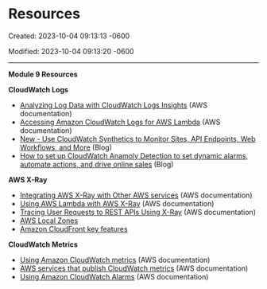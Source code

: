 # Resources

Created: 2023-10-04 09:13:13 -0600

Modified: 2023-10-04 09:13:20 -0600

---

**Module 9 Resources**



**CloudWatch Logs**

- [Analyzing Log Data with CloudWatch Logs Insights](https://docs.aws.amazon.com/AmazonCloudWatch/latest/logs/AnalyzingLogData.html) (AWS documentation)
- [Accessing Amazon CloudWatch Logs for AWS Lambda](https://docs.aws.amazon.com/lambda/latest/dg/monitoring-cloudwatchlogs.html) (AWS documentation)
- [New - Use CloudWatch Synthetics to Monitor Sites, API Endpoints, Web Workflows, and More](https://aws.amazon.com/blogs/aws/new-use-cloudwatch-synthetics-to-monitor-sites-api-endpoints-web-workflows-and-more/) (Blog)
- [How to set up CloudWatch Anamoly Detection to set dynamic alarms, automate actions, and drive online sales](https://aws.amazon.com/blogs/mt/how-to-set-up-cloudwatch-anomaly-detection-to-set-dynamic-alarms-automate-actions-and-drive-online-sales/) (Blog)

**AWS X-Ray**

- [Integrating AWS X-Ray with Other AWS services](https://docs.aws.amazon.com/xray/latest/devguide/xray-services.html) (AWS documentation)
- [Using AWS Lambda with AWS X-Ray](https://docs.aws.amazon.com/lambda/latest/dg/services-xray.html) (AWS documentation)
- [Tracing User Requests to REST APIs Using X-Ray](https://docs.aws.amazon.com/apigateway/latest/developerguide/apigateway-xray.html) (AWS documentation)
- [AWS Local Zones](https://aws.amazon.com/about-aws/global-infrastructure/localzones/)
- [Amazon CloudFront key features](https://aws.amazon.com/cloudfront/features/)

**CloudWatch Metrics**

- [Using Amazon CloudWatch metrics](https://docs.aws.amazon.com/AmazonCloudWatch/latest/monitoring/working_with_metrics.html) (AWS documentation)
- [AWS services that publish CloudWatch metrics](https://docs.aws.amazon.com/AmazonCloudWatch/latest/monitoring/aws-services-cloudwatch-metrics.html) (AWS documentation)
- [Using Amazon CloudWatch Alarms](https://docs.aws.amazon.com/AmazonCloudWatch/latest/monitoring/AlarmThatSendsEmail.html) (AWS documentation)
